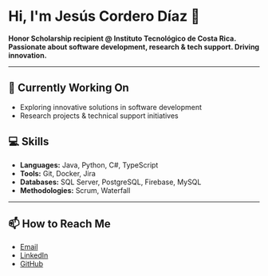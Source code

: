 # Hi, I'm Jesús Cordero Díaz 👋

**Honor Scholarship recipient @ Instituto Tecnológico de Costa Rica. Passionate about software development, research & tech support. Driving innovation.**

---

## 🔭 Currently Working On
- Exploring innovative solutions in software development
- Research projects & technical support initiatives

## 💻 Skills
- **Languages:** Java, Python, C#, TypeScript  
- **Tools:** Git, Docker, Jira  
- **Databases:** SQL Server, PostgreSQL, Firebase, MySQL  
- **Methodologies:** Scrum, Waterfall  

---

## 📫 How to Reach Me
- [Email](mailto:jesusg.corderodiaz@gmail.com)
- [LinkedIn](http://linkedin.com/in/jes%C3%BAs-cordero-d%C3%ADaz-b4477228a)
- [GitHub](https://github.com/jesusgcd)
